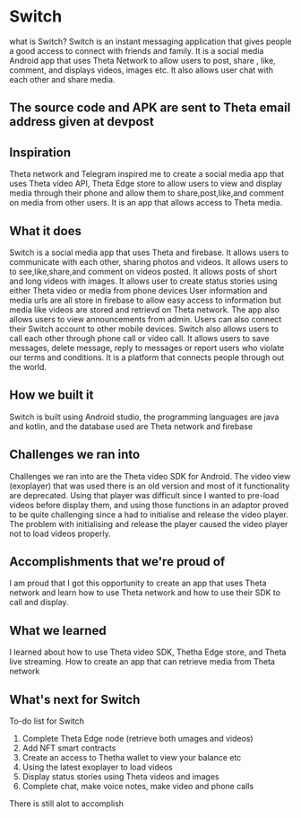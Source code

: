 # Switch
what is Switch?
Switch is an instant messaging application that gives people a good access to connect with friends and family. It is a social media Android app that uses Theta Network to allow users to post, share , like, comment, and displays videos,  images etc. It also allows user chat with each other and share media.

## The source code and APK are sent to Theta email address given at devpost

## Inspiration
Theta network and Telegram inspired me to create a social media app that uses Theta video API, Theta Edge store to allow users to view and display media through their phone and allow them to share,post,like,and comment on media from other users. It is an app that allows access to Theta media.
## What it does
Switch is a social media app that uses Theta and firebase. It allows users to communicate with each other, sharing photos and videos. It allows users to to see,like,share,and comment on videos posted. It allows posts of short and long videos with images. It allows user to create status stories using either Theta video or media from phone devices
User information and media urls are all store in firebase to allow easy access to information but media like videos are stored and retrievd on Theta network. The app also allows users to view announcements from admin. Users can also connect their Switch account to other mobile devices. Switch also allows users to call each other through phone call or video call. It allows users to save messages, delete message, reply to messages or report users who violate our terms and conditions. It is a platform that connects people through out the world.

## How we built it
Switch is built using Android studio, the programming languages are java and kotlin, and the database used are Theta network and firebase 

## Challenges we ran into
Challenges we ran into are the Theta video SDK for Android. The video view (exoplayer) that was used there is an old version and most of it functionality are deprecated. Using that player was difficult since I wanted to pre-load videos before display them, and using those functions in an adaptor proved to be quite challenging since a had to initialise and release the video player.  The problem with initialising and release the player caused the video player not to load videos properly.

## Accomplishments that we're proud of
I am proud that I got this opportunity to create an app that uses Theta network and learn how to use Theta network and how to use their SDK to call and display. 

## What we learned
I learned about how to use Theta video SDK, Thetha Edge store, and Theta live streaming. How to create an app that can retrieve media from Theta network 

## What's next for Switch
To-do list for Switch
1. Complete Theta Edge node (retrieve both umages and videos)
2. Add NFT smart contracts
3. Create an access to Thetha wallet to view your balance etc
4. Using the latest exoplayer to load videos
5. Display status stories using Theta videos and images
6. Complete chat, make voice notes, make video and phone calls

There is still alot to accomplish

